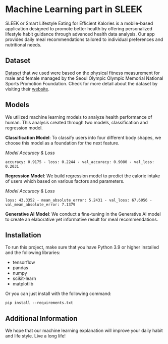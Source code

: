 # Machine Learning part in SLEEK
SLEEK or Smart Lifestyle Eating for Efficient Kalories is a mobile-based application designed to promote better health by offering personalized lifestyle habit guidance through advanced health data analysis. Our app provides daily meal recommendations tailored to individual preferences and nutritional needs.

## Dataset
[Dataset](https://www.kaggle.com/datasets/kukuroo3/body-performance-data) that we used were based on the physical fitness measurement for male and female managed by the Seoul Olympic Olympic Memorial National Sports Promotion Foundation. Check for more detail about the dataset by visiting their [website](https://www.bigdata-culture.kr/bigdata/user/data_market/detail.do?id=ace0aea7-5eee-48b9-b616-637365d665c1).

## Models
We utilized machine learning models to analyze health performance of human. This analysis created through two models, classification and regression model.

**Classification Model**: To classify users into four different body shapes, we choose this model as a foundation for the next feature.

*Model Accuracy & Loss*

`accuracy: 0.9175 - loss: 0.2244 - val_accuracy: 0.9080 - val_loss: 0.2031`

**Regression Model**: We build regression model to predict the calorie intake of users which based on various factors and parameters.

*Model Accuracy & Loss*

`loss: 43.3352 - mean_absolute_error: 5.2431 - val_loss: 67.6056 - val_mean_absolute_error: 7.1379`

**Generative AI Model**: We conduct a fine-tuning in the Generative AI model to create an elaborative yet informative result for meal recommendations.

## Installation
To run this project, make sure that you have Python 3.9 or higher installed and the following libraries:
* tensorflow
* pandas
* numpy
* scikit-learn
* matplotlib

Or you can just install with the following command:

`pip install --requirements.txt`

## Additional Information
We hope that our machine learning explanation will improve your daily habit and life style. Live a long life!